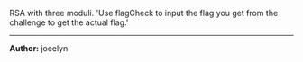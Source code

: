 RSA with three moduli. 
'Use flagCheck to input the flag you get from the challenge to get the actual flag.'

---
**Author:** jocelyn
